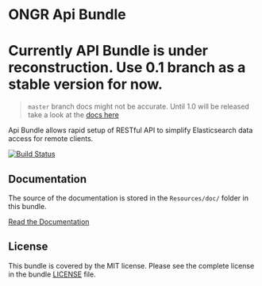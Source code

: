 # ONGR Api Bundle


# Currently API Bundle is under reconstruction. Use 0.1 branch as a stable version for now. 

> `master` branch docs might not be accurate. Until 1.0 will be released take a look at the [docs here](https://github.com/ongr-io/ApiBundle/blob/0.1/Resources/doc/index.md)

Api Bundle allows rapid setup of RESTful API to simplify Elasticsearch data access for remote clients.

[![Build Status](https://travis-ci.org/ongr-io/ApiBundle.svg?branch=master)](https://travis-ci.org/ongr-io/ApiBundle)

Documentation
-------------

The source of the documentation is stored in the `Resources/doc/` folder in this bundle.

[Read the Documentation][2]

License
-------

This bundle is covered by the MIT license. Please see the complete license in the bundle [LICENSE][1] file.

[1]: https://raw.githubusercontent.com/ongr-io/ApiBundle/master/LICENSE
[2]: https://github.com/ongr-io/ApiBundle/blob/master/Resources/doc/index.md